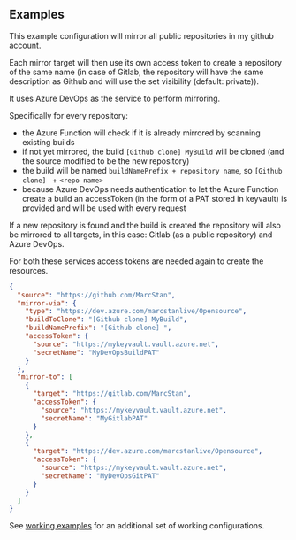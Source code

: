 ## Examples

This example configuration will mirror all public repositories in my github account.

Each mirror target will then use its own access token to create a repository of the same name (in case of Gitlab, the repository will have the same description as Github and will use the set visibility (default: private)).

It uses Azure DevOps as the service to perform mirroring.

Specifically for every repository:
* the Azure Function will check if it is already mirrored by scanning existing builds
* if not yet mirrored, the build `[Github clone] MyBuild` will be cloned (and the source modified to be the new repository)
* the build will be named `buildNamePrefix + repository name`, so `[Github clone] ` + `<repo name>`
* because Azure DevOps needs authentication to let the Azure Function create a build an accessToken (in the form of a PAT stored in keyvault) is provided and will be used with every request

If a new repository is found and the build is created the repository will also be mirrored to all targets, in this case: Gitlab (as a public repository) and Azure DevOps.

For both these services access tokens are needed again to create the resources.

``` json
{
  "source": "https://github.com/MarcStan",
  "mirror-via": {
    "type": "https://dev.azure.com/marcstanlive/Opensource",
    "buildToClone": "[Github clone] MyBuild",
    "buildNamePrefix": "[Github clone] ",
    "accessToken": {
      "source": "https://mykeyvault.vault.azure.net",
      "secretName": "MyDevOpsBuildPAT"
    }
  },
  "mirror-to": [
    {
      "target": "https://gitlab.com/MarcStan",
      "accessToken": {
        "source": "https://mykeyvault.vault.azure.net",
        "secretName": "MyGitlabPAT"
      }
    },
    {
      "target": "https://dev.azure.com/marcstanlive/Opensource",
      "accessToken": {
        "source": "https://mykeyvault.vault.azure.net",
        "secretName": "MyDevOpsGitPAT"
      }
    }
  ]
}

```

See [working examples](./GitMirrorAutomation.Tests/WorkingExamples) for an additional set of working configurations.